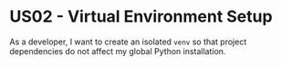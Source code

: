 # US02 - Virtual Environment Setup

As a developer, I want to create an isolated `venv` so that project dependencies do not affect my global Python installation.
